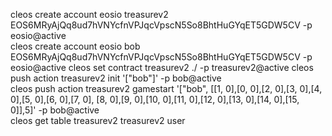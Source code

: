 cleos create account eosio treasurev2 EOS6MRyAjQq8ud7hVNYcfnVPJqcVpscN5So8BhtHuGYqET5GDW5CV  -p eosio@active    
 cleos create account eosio bob EOS6MRyAjQq8ud7hVNYcfnVPJqcVpscN5So8BhtHuGYqET5GDW5CV  -p eosio@active
 cleos set contract treasurev2 ./ -p treasurev2@active 
 cleos push action treasurev2 init '["bob"]' -p bob@active  
     cleos push action treasurev2 gamestart '["bob", [[1, 0],[0, 0],[2, 0],[3, 0],[4, 0],[5, 0],[6, 0],[7, 0],
        [8, 0],[9, 0],[10, 0],[11, 0],[12, 0],[13, 0],[14, 0],[15, 0]],5]' -p bob@active  
   cleos get table treasurev2 treasurev2 user
        